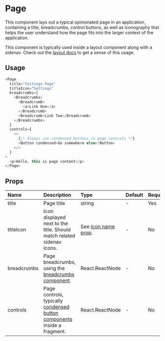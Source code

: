 # Page

This component lays out a typical opinionated page in an application, containing a title, breadcrumbs, control buttons, as well as iconography that helps the user understand how the page fits into the larger context of the application.

This component is typically used inside a layout component along with a sidenav. Check out the [layout docs](./layout.md) to get a sense of this usage.

## Usage

```js
<Page
  title="Settings Page"
  titleIcon="Settings"
  breadcrumbs={
    <Breadcrumbs>
      <Breadcrumb>
        <a>Link One</a>
      </Breadcrumb>
      <Breadcrumb>Link Two</Breadcrumb>
    </Breadcrumbs>
  }
  controls={
    <>
      {/* Always use condensed buttons in page controls */}
      <Button condensed>Go somewhere else</Button>
    </>
  }
>
  <p>Hello, this is page content</p>
</Page>
```

## Props

| Name        | Description                                                                            | Type                             | Default | Required |
| :---------- | :------------------------------------------------------------------------------------- | :------------------------------- | :------ | :------- |
| title       | Page title                                                                             | string                           | -       | Yes      |
| titleIcon   | Icon displayed next to the title. Should match related sidenav icons.                  | See [icon name prop](./icon.md). | -       | No       |
| breadcrumbs | Page breadcrumbs, using the [breadcrumbs component](./breadcrumb.md).                  | React.ReactNode                  | -       | No       |
| controls    | Page controls, typically [condensed button components](./button.md) inside a fragment. | React.ReactNode                  | -       | No       |
